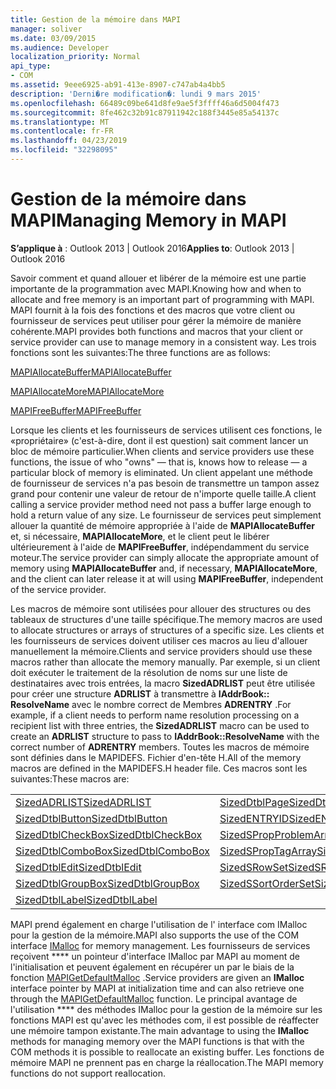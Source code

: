 ```yaml
---
title: Gestion de la mémoire dans MAPI
manager: soliver
ms.date: 03/09/2015
ms.audience: Developer
localization_priority: Normal
api_type:
- COM
ms.assetid: 9eee6925-ab91-413e-8907-c747ab4a4bb5
description: 'Derni�re modification�: lundi 9 mars 2015'
ms.openlocfilehash: 66489c09be641d8fe9ae5f3ffff46a6d5004f473
ms.sourcegitcommit: 8fe462c32b91c87911942c188f3445e85a54137c
ms.translationtype: MT
ms.contentlocale: fr-FR
ms.lasthandoff: 04/23/2019
ms.locfileid: "32298095"
---
```

# <a name="managing-memory-in-mapi"></a><span data-ttu-id="6bae5-103">Gestion de la mémoire dans MAPI</span><span class="sxs-lookup"><span data-stu-id="6bae5-103">Managing Memory in MAPI</span></span>

  
  
<span data-ttu-id="6bae5-104">**S’applique à** : Outlook 2013 | Outlook 2016</span><span class="sxs-lookup"><span data-stu-id="6bae5-104">**Applies to**: Outlook 2013 | Outlook 2016</span></span> 
  
<span data-ttu-id="6bae5-105">Savoir comment et quand allouer et libérer de la mémoire est une partie importante de la programmation avec MAPI.</span><span class="sxs-lookup"><span data-stu-id="6bae5-105">Knowing how and when to allocate and free memory is an important part of programming with MAPI.</span></span> <span data-ttu-id="6bae5-106">MAPI fournit à la fois des fonctions et des macros que votre client ou fournisseur de services peut utiliser pour gérer la mémoire de manière cohérente.</span><span class="sxs-lookup"><span data-stu-id="6bae5-106">MAPI provides both functions and macros that your client or service provider can use to manage memory in a consistent way.</span></span> <span data-ttu-id="6bae5-107">Les trois fonctions sont les suivantes:</span><span class="sxs-lookup"><span data-stu-id="6bae5-107">The three functions are as follows:</span></span>
  
[<span data-ttu-id="6bae5-108">MAPIAllocateBuffer</span><span class="sxs-lookup"><span data-stu-id="6bae5-108">MAPIAllocateBuffer</span></span>](mapiallocatebuffer.md)
  
[<span data-ttu-id="6bae5-109">MAPIAllocateMore</span><span class="sxs-lookup"><span data-stu-id="6bae5-109">MAPIAllocateMore</span></span>](mapiallocatemore.md)
  
[<span data-ttu-id="6bae5-110">MAPIFreeBuffer</span><span class="sxs-lookup"><span data-stu-id="6bae5-110">MAPIFreeBuffer</span></span>](mapifreebuffer.md)
  
<span data-ttu-id="6bae5-111">Lorsque les clients et les fournisseurs de services utilisent ces fonctions, le «propriétaire» (c'est-à-dire, dont il est question) sait comment lancer un bloc de mémoire particulier.</span><span class="sxs-lookup"><span data-stu-id="6bae5-111">When clients and service providers use these functions, the issue of who "owns" — that is, knows how to release — a particular block of memory is eliminated.</span></span> <span data-ttu-id="6bae5-112">Un client appelant une méthode de fournisseur de services n'a pas besoin de transmettre un tampon assez grand pour contenir une valeur de retour de n'importe quelle taille.</span><span class="sxs-lookup"><span data-stu-id="6bae5-112">A client calling a service provider method need not pass a buffer large enough to hold a return value of any size.</span></span> <span data-ttu-id="6bae5-113">Le fournisseur de services peut simplement allouer la quantité de mémoire appropriée à l'aide de **MAPIAllocateBuffer** et, si nécessaire, **MAPIAllocateMore**, et le client peut le libérer ultérieurement à l'aide de **MAPIFreeBuffer**, indépendamment du service moteur.</span><span class="sxs-lookup"><span data-stu-id="6bae5-113">The service provider can simply allocate the appropriate amount of memory using **MAPIAllocateBuffer** and, if necessary, **MAPIAllocateMore**, and the client can later release it at will using **MAPIFreeBuffer**, independent of the service provider.</span></span> 
  
<span data-ttu-id="6bae5-114">Les macros de mémoire sont utilisées pour allouer des structures ou des tableaux de structures d'une taille spécifique.</span><span class="sxs-lookup"><span data-stu-id="6bae5-114">The memory macros are used to allocate structures or arrays of structures of a specific size.</span></span> <span data-ttu-id="6bae5-115">Les clients et les fournisseurs de services doivent utiliser ces macros au lieu d'allouer manuellement la mémoire.</span><span class="sxs-lookup"><span data-stu-id="6bae5-115">Clients and service providers should use these macros rather than allocate the memory manually.</span></span> <span data-ttu-id="6bae5-116">Par exemple, si un client doit exécuter le traitement de la résolution de noms sur une liste de destinataires avec trois entrées, la macro **SizedADRLIST** peut être utilisée pour créer une structure **ADRLIST** à transmettre à **IAddrBook:: ResolveName** avec le nombre correct de Membres **ADRENTRY** .</span><span class="sxs-lookup"><span data-stu-id="6bae5-116">For example, if a client needs to perform name resolution processing on a recipient list with three entries, the **SizedADRLIST** macro can be used to create an **ADRLIST** structure to pass to **IAddrBook::ResolveName** with the correct number of **ADRENTRY** members.</span></span> <span data-ttu-id="6bae5-117">Toutes les macros de mémoire sont définies dans le MAPIDEFS. Fichier d'en-tête H.</span><span class="sxs-lookup"><span data-stu-id="6bae5-117">All of the memory macros are defined in the MAPIDEFS.H header file.</span></span> <span data-ttu-id="6bae5-118">Ces macros sont les suivantes:</span><span class="sxs-lookup"><span data-stu-id="6bae5-118">These macros are:</span></span> 
  
|||
|:-----|:-----|
|[<span data-ttu-id="6bae5-119">SizedADRLIST</span><span class="sxs-lookup"><span data-stu-id="6bae5-119">SizedADRLIST</span></span>](sizedadrlist.md) <br/> |[<span data-ttu-id="6bae5-120">SizedDtblPage</span><span class="sxs-lookup"><span data-stu-id="6bae5-120">SizedDtblPage</span></span>](sizeddtblpage.md) <br/> |
|[<span data-ttu-id="6bae5-121">SizedDtblButton</span><span class="sxs-lookup"><span data-stu-id="6bae5-121">SizedDtblButton</span></span>](sizeddtblbutton.md) <br/> |[<span data-ttu-id="6bae5-122">SizedENTRYID</span><span class="sxs-lookup"><span data-stu-id="6bae5-122">SizedENTRYID</span></span>](sizedentryid.md) <br/> |
|[<span data-ttu-id="6bae5-123">SizedDtblCheckBox</span><span class="sxs-lookup"><span data-stu-id="6bae5-123">SizedDtblCheckBox</span></span>](sizeddtblcheckbox.md) <br/> |[<span data-ttu-id="6bae5-124">SizedSPropProblemArray</span><span class="sxs-lookup"><span data-stu-id="6bae5-124">SizedSPropProblemArray</span></span>](sizedspropproblemarray.md) <br/> |
|[<span data-ttu-id="6bae5-125">SizedDtblComboBox</span><span class="sxs-lookup"><span data-stu-id="6bae5-125">SizedDtblComboBox</span></span>](sizeddtblcombobox.md) <br/> |[<span data-ttu-id="6bae5-126">SizedSPropTagArray</span><span class="sxs-lookup"><span data-stu-id="6bae5-126">SizedSPropTagArray</span></span>](sizedsproptagarray.md) <br/> |
|[<span data-ttu-id="6bae5-127">SizedDtblEdit</span><span class="sxs-lookup"><span data-stu-id="6bae5-127">SizedDtblEdit</span></span>](sizeddtbledit.md) <br/> |[<span data-ttu-id="6bae5-128">SizedSRowSet</span><span class="sxs-lookup"><span data-stu-id="6bae5-128">SizedSRowSet</span></span>](sizedsrowset.md) <br/> |
|[<span data-ttu-id="6bae5-129">SizedDtblGroupBox</span><span class="sxs-lookup"><span data-stu-id="6bae5-129">SizedDtblGroupBox</span></span>](sizeddtblgroupbox.md) <br/> |[<span data-ttu-id="6bae5-130">SizedSSortOrderSet</span><span class="sxs-lookup"><span data-stu-id="6bae5-130">SizedSSortOrderSet</span></span>](sizedssortorderset.md) <br/> |
|[<span data-ttu-id="6bae5-131">SizedDtblLabel</span><span class="sxs-lookup"><span data-stu-id="6bae5-131">SizedDtblLabel</span></span>](sizeddtbllabel.md) <br/> | <br/> |
   
<span data-ttu-id="6bae5-132">MAPI prend également en charge l'utilisation de l' [](https://msdn.microsoft.com/library/ms678425%28VS.85%29.aspx) interface com IMalloc pour la gestion de la mémoire.</span><span class="sxs-lookup"><span data-stu-id="6bae5-132">MAPI also supports the use of the COM interface [IMalloc](https://msdn.microsoft.com/library/ms678425%28VS.85%29.aspx) for memory management.</span></span> <span data-ttu-id="6bae5-133">Les fournisseurs de services reçoivent \*\*\*\* un pointeur d'interface IMalloc par MAPI au moment de l'initialisation et peuvent également en récupérer un par le biais de la fonction [MAPIGetDefaultMalloc](mapigetdefaultmalloc.md) .</span><span class="sxs-lookup"><span data-stu-id="6bae5-133">Service providers are given an **IMalloc** interface pointer by MAPI at initialization time and can also retrieve one through the [MAPIGetDefaultMalloc](mapigetdefaultmalloc.md) function.</span></span> <span data-ttu-id="6bae5-134">Le principal avantage de l'utilisation \*\*\*\* des méthodes IMalloc pour la gestion de la mémoire sur les fonctions MAPI est qu'avec les méthodes com, il est possible de réaffecter une mémoire tampon existante.</span><span class="sxs-lookup"><span data-stu-id="6bae5-134">The main advantage to using the **IMalloc** methods for managing memory over the MAPI functions is that with the COM methods it is possible to reallocate an existing buffer.</span></span> <span data-ttu-id="6bae5-135">Les fonctions de mémoire MAPI ne prennent pas en charge la réallocation.</span><span class="sxs-lookup"><span data-stu-id="6bae5-135">The MAPI memory functions do not support reallocation.</span></span> 
  

